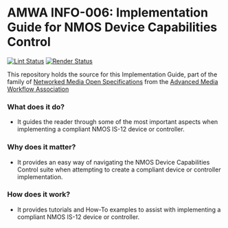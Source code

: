 # AMWA INFO-006: Implementation Guide for NMOS Device Capabilities Control

[![Lint Status](https://github.com/AMWA-TV/info-006/workflows/Lint/badge.svg)](https://github.com/AMWA-TV/info-006/actions?query=workflow%3ALint)
[![Render Status](https://github.com/AMWA-TV/info-006/workflows/Render/badge.svg)](https://github.com/AMWA-TV/info-006/actions?query=workflow%3ARender)

This repository holds the source for this Implementation Guide, part of the family of [Networked Media Open Specifications](https://specs.amwa.tv/nmos) from the [Advanced Media Workflow Association](https://amwa.tv)

<!-- INTRO-START -->

### What does it do?

- It guides the reader through some of the most important aspects when implementing a compliant NMOS IS-12 device or controller.

### Why does it matter?

- It provides an easy way of navigating the NMOS Device Capabilities Control suite when attempting to create a compliant device or controller implementation.

### How does it work?

- It provides tutorials and How-To examples to assist with implementing a compliant NMOS IS-12 device or controller.

<!-- INTRO-END -->
